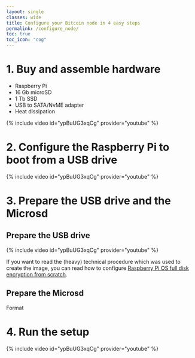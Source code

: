 ```yaml
---
layout: single
classes: wide
title: Configure your Bitcoin node in 4 easy steps 
permalink: /configure_node/
toc: true
toc_icon: "cog"
---
```


# 1. Buy and assemble hardware

* Raspberry Pi 
* 16 Gb microSD
* 1 Tb SSD
* USB to SATA/NvME adapter
* Heat dissipation

{% include video id="ypBuUG3xqCg" provider="youtube" %}

# 2. Configure the Raspberry Pi to boot from a USB drive

{% include video id="ypBuUG3xqCg" provider="youtube" %}

# 3. Prepare the USB drive and the Microsd 

## Prepare the USB drive
{% include video id="ypBuUG3xqCg" provider="youtube" %}

If you want to read the (heavy) technical procedure which was used to create the image, you can read how to configure [Raspberry Pi OS full disk encryption from scratch](/configure_fde).

## Prepare the Microsd

Format

# 4. Run the setup

{% include video id="ypBuUG3xqCg" provider="youtube" %}


